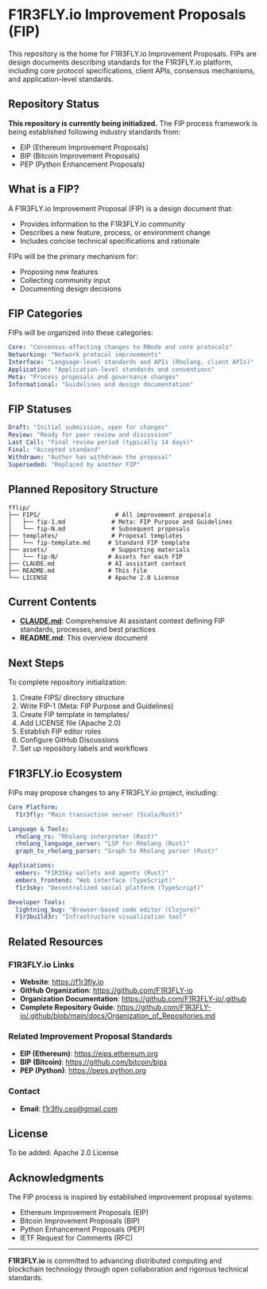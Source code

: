 # F1R3FLY.io Improvement Proposals (FIP)

This repository is the home for F1R3FLY.io Improvement Proposals. FIPs are design documents describing standards for the F1R3FLY.io platform, including core protocol specifications, client APIs, consensus mechanisms, and application-level standards.

## Repository Status

**This repository is currently being initialized.** The FIP process framework is being established following industry standards from:
- EIP (Ethereum Improvement Proposals)
- BIP (Bitcoin Improvement Proposals)
- PEP (Python Enhancement Proposals)

## What is a FIP?

A F1R3FLY.io Improvement Proposal (FIP) is a design document that:
- Provides information to the F1R3FLY.io community
- Describes a new feature, process, or environment change
- Includes concise technical specifications and rationale

FIPs will be the primary mechanism for:
- Proposing new features
- Collecting community input
- Documenting design decisions

## FIP Categories

FIPs will be organized into these categories:

```yaml
Core: "Consensus-affecting changes to RNode and core protocols"
Networking: "Network protocol improvements"
Interface: "Language-level standards and APIs (Rholang, client APIs)"
Application: "Application-level standards and conventions"
Meta: "Process proposals and governance changes"
Informational: "Guidelines and design documentation"
```

## FIP Statuses

```yaml
Draft: "Initial submission, open for changes"
Review: "Ready for peer review and discussion"
Last Call: "Final review period (typically 14 days)"
Final: "Accepted standard"
Withdrawn: "Author has withdrawn the proposal"
Superseded: "Replaced by another FIP"
```

## Planned Repository Structure

```
fflip/
├── FIPS/                     # All improvement proposals
│   ├── fip-1.md             # Meta: FIP Purpose and Guidelines
│   └── fip-N.md             # Subsequent proposals
├── templates/               # Proposal templates
│   └── fip-template.md     # Standard FIP template
├── assets/                  # Supporting materials
│   └── fip-N/              # Assets for each FIP
├── CLAUDE.md               # AI assistant context
├── README.md               # This file
└── LICENSE                 # Apache 2.0 License
```

## Current Contents

- **[CLAUDE.md](CLAUDE.md)**: Comprehensive AI assistant context defining FIP standards, processes, and best practices
- **README.md**: This overview document

## Next Steps

To complete repository initialization:

1. Create FIPS/ directory structure
2. Write FIP-1 (Meta: FIP Purpose and Guidelines)
3. Create FIP template in templates/
4. Add LICENSE file (Apache 2.0)
5. Establish FIP editor roles
6. Configure GitHub Discussions
7. Set up repository labels and workflows

## F1R3FLY.io Ecosystem

FIPs may propose changes to any F1R3FLY.io project, including:

```yaml
Core Platform:
  f1r3fly: "Main transaction server (Scala/Rust)"

Language & Tools:
  rholang_rs: "Rholang interpreter (Rust)"
  rholang_language_server: "LSP for Rholang (Rust)"
  graph_to_rholang_parser: "Graph to Rholang parser (Rust)"

Applications:
  embers: "F1R3Sky wallets and agents (Rust)"
  embers_frontend: "Web interface (TypeScript)"
  f1r3sky: "Decentralized social platform (TypeScript)"

Developer Tools:
  lightning_bug: "Browser-based code editor (Clojure)"
  F1r3bu1ld3r: "Infrastructure visualization tool"
```

## Related Resources

### F1R3FLY.io Links
- **Website**: https://f1r3fly.io
- **GitHub Organization**: https://github.com/F1R3FLY-io
- **Organization Documentation**: https://github.com/F1R3FLY-io/.github
- **Complete Repository Guide**: https://github.com/F1R3FLY-io/.github/blob/main/docs/Organization_of_Repositories.md

### Related Improvement Proposal Standards
- **EIP (Ethereum)**: https://eips.ethereum.org
- **BIP (Bitcoin)**: https://github.com/bitcoin/bips
- **PEP (Python)**: https://peps.python.org

### Contact
- **Email**: f1r3fly.ceo@gmail.com

## License

To be added: Apache 2.0 License

## Acknowledgments

The FIP process is inspired by established improvement proposal systems:
- Ethereum Improvement Proposals (EIP)
- Bitcoin Improvement Proposals (BIP)
- Python Enhancement Proposals (PEP)
- IETF Request for Comments (RFC)

---

**F1R3FLY.io** is committed to advancing distributed computing and blockchain technology through open collaboration and rigorous technical standards.
